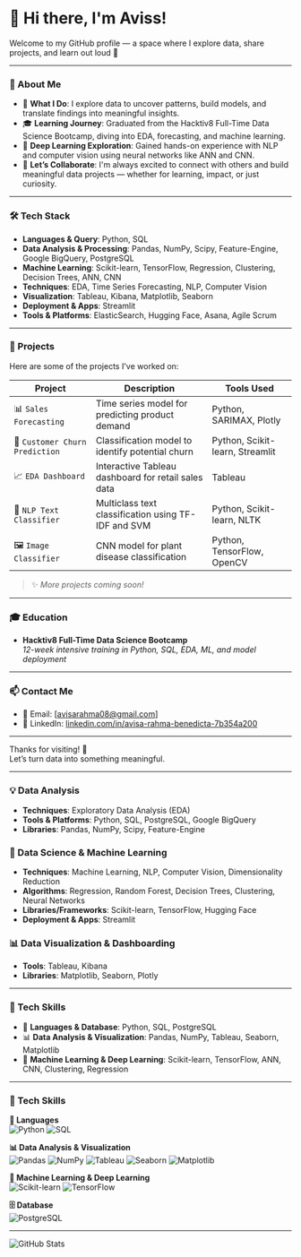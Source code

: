 # 👋 Hi there, I'm Aviss!

Welcome to my GitHub profile — a space where I explore data, share projects, and learn out loud 🚀

---

### 🚀 About Me

- 📌 **What I Do**: I explore data to uncover patterns, build models, and translate findings into meaningful insights.  
- 🎓 **Learning Journey**: Graduated from the Hacktiv8 Full-Time Data Science Bootcamp, diving into EDA, forecasting, and machine learning.  
- 🤖 **Deep Learning Exploration**: Gained hands-on experience with NLP and computer vision using neural networks like ANN and CNN.  
- 🤝 **Let’s Collaborate**: I'm always excited to connect with others and build meaningful data projects — whether for learning, impact, or just curiosity.

---

### 🛠 Tech Stack

- **Languages & Query**: Python, SQL  
- **Data Analysis & Processing**: Pandas, NumPy, Scipy, Feature-Engine, Google BigQuery, PostgreSQL  
- **Machine Learning**: Scikit-learn, TensorFlow, Regression, Clustering, Decision Trees, ANN, CNN  
- **Techniques**: EDA, Time Series Forecasting, NLP, Computer Vision  
- **Visualization**: Tableau, Kibana, Matplotlib, Seaborn  
- **Deployment & Apps**: Streamlit  
- **Tools & Platforms**: ElasticSearch, Hugging Face, Asana, Agile Scrum

---

### 📂 Projects

Here are some of the projects I've worked on:

| Project | Description | Tools Used |
|--------|-------------|-------------|
| 📊 `Sales Forecasting` | Time series model for predicting product demand | Python, SARIMAX, Plotly |
| 🧠 `Customer Churn Prediction` | Classification model to identify potential churn | Python, Scikit-learn, Streamlit |
| 📈 `EDA Dashboard` | Interactive Tableau dashboard for retail sales data | Tableau |
| 🤖 `NLP Text Classifier` | Multiclass text classification using TF-IDF and SVM | Python, Scikit-learn, NLTK |
| 🖼️ `Image Classifier` | CNN model for plant disease classification | Python, TensorFlow, OpenCV |

> ✨ *More projects coming soon!*

---

### 🎓 Education

- **Hacktiv8 Full-Time Data Science Bootcamp**  
  *12-week intensive training in Python, SQL, EDA, ML, and model deployment*  

---

### 📫 Contact Me

- 📧 Email: [avisarahma08@gmail.com]  
- 💼 LinkedIn: [linkedin.com/in/avisa-rahma-benedicta-7b354a200](https://www.linkedin.com/in/avisa-rahma-benedicta-7b354a200/)  

<!--
- 🌐 Portfolio / Website (optional): [your-portfolio.com](https://your-portfolio.com)
-->

---

Thanks for visiting! 🙌  
Let’s turn data into something meaningful.


---

### 💡 Data Analysis
- **Techniques**: Exploratory Data Analysis (EDA)
- **Tools & Platforms**: Python, SQL, PostgreSQL, Google BigQuery  
- **Libraries**: Pandas, NumPy, Scipy, Feature-Engine  

### 🤖 Data Science & Machine Learning
- **Techniques**: Machine Learning, NLP, Computer Vision, Dimensionality Reduction  
- **Algorithms**: Regression, Random Forest, Decision Trees, Clustering, Neural Networks  
- **Libraries/Frameworks**: Scikit-learn, TensorFlow, Hugging Face  
- **Deployment & Apps**: Streamlit  

### 📊 Data Visualization & Dashboarding
- **Tools**: Tableau, Kibana  
- **Libraries**: Matplotlib, Seaborn, Plotly

---

### 🧠 Tech Skills

- 🐍 **Languages & Database**: Python, SQL, PostgreSQL  
- 📊 **Data Analysis & Visualization**: Pandas, NumPy, Tableau, Seaborn, Matplotlib  
- 🤖 **Machine Learning & Deep Learning**: Scikit-learn, TensorFlow, ANN, CNN, Clustering, Regression

---

### 🧠 Tech Skills

**🐍 Languages**  
![Python](https://img.shields.io/badge/Python-3776AB?style=for-the-badge&logo=python&logoColor=white)
![SQL](https://img.shields.io/badge/SQL-4479A1?style=for-the-badge&logo=postgresql&logoColor=white)

**📊 Data Analysis & Visualization**  
![Pandas](https://img.shields.io/badge/Pandas-150458?style=for-the-badge&logo=pandas&logoColor=white)
![NumPy](https://img.shields.io/badge/NumPy-013243?style=for-the-badge&logo=numpy&logoColor=white)
![Tableau](https://img.shields.io/badge/Tableau-E97627?style=for-the-badge&logo=tableau&logoColor=white)
![Seaborn](https://img.shields.io/badge/Seaborn-4B8BBE?style=for-the-badge)
![Matplotlib](https://img.shields.io/badge/Matplotlib-11557C?style=for-the-badge)

**🤖 Machine Learning & Deep Learning**  
![Scikit-learn](https://img.shields.io/badge/Scikit--learn-F7931E?style=for-the-badge&logo=scikit-learn&logoColor=white)
![TensorFlow](https://img.shields.io/badge/TensorFlow-FF6F00?style=for-the-badge&logo=tensorflow&logoColor=white)

**🗄️ Database**  
![PostgreSQL](https://img.shields.io/badge/PostgreSQL-336791?style=for-the-badge&logo=postgresql&logoColor=white)

---

![GitHub Stats](https://github-readme-stats.vercel.app/api?username=avisarahmab&show_icons=true&theme=radical)


<!--
**avisarahmab/avisarahmab** is a ✨ _special_ ✨ repository because its `README.md` (this file) appears on your GitHub profile.

Here are some ideas to get you started:

- 🔭 I’m currently working on ...
- 🌱 I’m currently learning ...
- 👯 I’m looking to collaborate on ...
- 🤔 I’m looking for help with ...
- 💬 Ask me about ...
- 📫 How to reach me: ...
- 😄 Pronouns: ...
- ⚡ Fun fact: ...
-->
